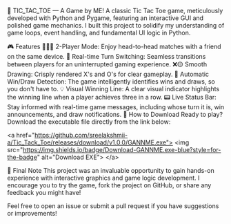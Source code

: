 🧠 TIC_TAC_TOE — A Game by ME!
A classic Tic Tac Toe game, meticulously developed with Python and Pygame, featuring an interactive GUI and polished game mechanics. I built this project to solidify my understanding of game loops, event handling, and fundamental UI logic in Python.

🎮 Features
🧑‍🤝‍🧑 2-Player Mode: Enjoy head-to-head matches with a friend on the same device.
🔁 Real-time Turn Switching: Seamless transitions between players for an uninterrupted gaming experience.
❌🟡 Smooth Drawing: Crisply rendered X's and O's for clear gameplay.
🧠 Automatic Win/Draw Detection: The game intelligently identifies wins and draws, so you don't have to.
💡 Visual Winning Line: A clear visual indicator highlights the winning line when a player achieves three in a row.
📟 Live Status Bar: Stay informed with real-time game messages, including whose turn it is, win announcements, and draw notifications.
🚀 How to Download
Ready to play? Download the executable file directly from the link below:

&lt;a href="https://github.com/sreelakshmii-a/Tic_Tack_Toe/releases/download/v1.0.0/GANNME.exe">
&lt;img src="https://img.shields.io/badge/Download-GANNME.exe-blue?style=for-the-badge" alt="Download EXE">
&lt;/a>

📌 Final Note
This project was an invaluable opportunity to gain hands-on experience with interactive graphics and game logic development. I encourage you to try the game, fork the project on GitHub, or share any feedback you might have!

Feel free to open an issue or submit a pull request if you have suggestions or improvements!